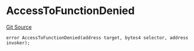 # AccessToFunctionDenied
[Git Source](https://github.com/matter-labs/zksync-contracts/blob/c6e73735b89a4b474234f6471e326125c9069f15/contracts/l1-contracts/common/L1ContractErrors.sol)


```solidity
error AccessToFunctionDenied(address target, bytes4 selector, address invoker);
```

